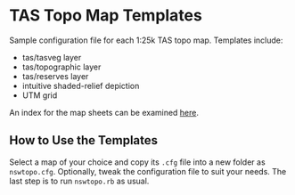 TAS Topo Map Templates
======================

Sample configuration file for each 1:25k TAS topo map. Templates include:

- tas/tasveg layer
- tas/topographic layer
- tas/reserves layer
- intuitive shaded-relief depiction
- UTM grid

An index for the map sheets can be examined [here](https://www.tasmap.tas.gov.au/do/category/25000DIG).

## How to Use the Templates

Select a map of your choice and copy its `.cfg` file into a new folder as `nswtopo.cfg`. Optionally, tweak the configuration file to suit your needs. The last step is to run `nswtopo.rb` as usual.
